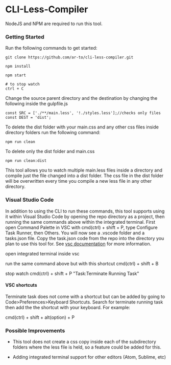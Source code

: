 # CLI-Less-Compiler

NodeJS and NPM are required to run this tool. 

### Getting Started

Run the following commands to get started:

```
git clone https://github.com/ar-to/cli-less-compiler.git

npm install

npm start

# to stop watch
ctrl + C

```

Change the source parent directory and the destination by changing the following inside the gulpfile.js

```
const SRC = ['./**/main.less', '!./styles.less'];//checks only files
const DEST = 'dist';

```

To delete the dist folder with your main.css and any other css files inside directory folders run the following command:

```
npm run clean
```

To delete only the dist folder and main.css

```
npm run clean:dist
```

This tool allows you to watch multiple main.less files inside a directory and compile just the file changed into a dist folder. The css file in the dist folder will be overwritten every time you compile a new less file in any other directory.

### Visual Studio Code

In addition to using the CLI to run these commands, this tool supports using it within Visual Studio Code by opening the repo directory as a project, then running the same commands above within the integrated terminal. First open Command Palette in VSC with cmd(ctrl) + shift + P, type Configure Task Runner, then Others. You will now see a .vscode folder and a tasks.json file. Copy the task.json code from the repo into the directory you plan to use this tool for. See [vsc documentation](https://code.visualstudio.com/docs/languages/css) for more information.

open integrated terminal inside vsc

run the same command above but with this shortcut
cmd(ctrl) + shift + B

stop watch
cmd(ctrl) + shift + P
"Task:Terminate Running Task"

#### VSC shortcuts

Terminate task does not come with a shortcut but can be added by going to Code>Preferences>Keyboard Shortcuts. Search for terminate running task then add the the shortcut with your keyboard. For example:

cmd(ctrl) + shift + alt(option) + P


### Possible Improvements

* This tool does not create a css copy inside each of the subdirectory folders where the less file is held, so a feature could be added for this.

* Adding integrated terminal support for other editors (Atom, Sublime, etc)